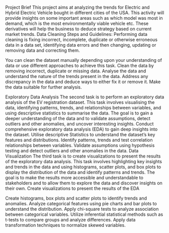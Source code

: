 Project Brief
This project aims at analyzing the trends for Electric and Hybrid Electric Vehicle bought in different cities of the USA. This activity will provide insights on some important areas such as which model was most in demand, which is the most environmentally viable vehicle etc. These derivatives will help the business to deduce strategy based on current market trends.
Data Cleaning Steps and Guidelines:
Performing data cleaning is fixing incorrect, incomplete, duplicate or otherwise erroneous data in a data set, identifying data errors and then changing, updating or removing data and correcting them.

You can clean the dataset manually depending upon your understanding of data or use different approaches to achieve this task.
Clean the data by removing incorrect, duplicate or missing data.
Analyse the data and understand the nature of the trends present in the data. 
Address any discrepancy in the data and deduce ways to either fix it or remove it.
Make the data suitable for further analysis.

Exploratory Data Analysis
The second task is to perform an exploratory data analysis of the EV registration dataset. This task involves visualising the data, identifying patterns, trends, and relationships between variables, and using descriptive statistics to summarise the data. The goal is to gain a deeper understanding of the data and to validate assumptions, detect outliers and other anomalies, and uncover interesting insights.
Conduct comprehensive exploratory data analysis (EDA) to gain deep insights into the dataset.
Utilise descriptive Statistics to understand the dataset’s key features and distributions.
Identify patterns, trends and test correlation relationships between variables.
Validate assumptions  using hypothesis testing and detect outliers and other anomalies in the data.
Data Visualization
The third task is to create  visualizations to present the results of the exploratory data analysis. This task involves highlighting key insights and trends in the data and using histograms, scatter plots, and box plots to display the distribution of the data and identify patterns and trends. The goal is to make the results more accessible and understandable to stakeholders and to allow them to explore the data and discover insights on their own.
 Create visualizations to present the results of the EDA

Create histograms, box plots and scatter plots to identify trends and anomalies.
Analyze categorical features using pie charts and bar plots to understand the distribution.
Apply chi-square tests to analyze association between categorical variables.
Utilize inferential statistical methods such as t-tests to compare groups and analyze differences.
Apply data transformation techniques to normalize skewed variables.
